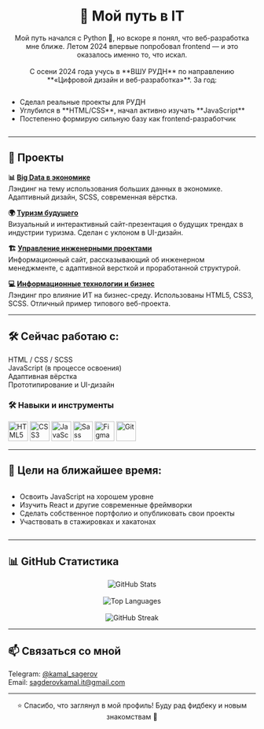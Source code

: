 <div style="max-width: 700px; margin: 0 auto;">

<h1 align="center">🚀 Мой путь в IT</h1>

<p align="center">
Мой путь начался с Python 🐍, но вскоре я понял, что веб-разработка мне ближе. Летом 2024 впервые попробовал frontend — и это оказалось именно то, что искал.<br><br>
С осени 2024 года учусь в **ВШУ РУДН** по направлению **«Цифровой дизайн и веб-разработка»**. За год:
</p>

<ul align="center" style="display:inline-block; text-align:left;">
  <li>Сделал реальные проекты для РУДН</li>
  <li>Углубился в **HTML/CSS**, начал активно изучать **JavaScript**</li>
  <li>Постепенно формирую сильную базу как frontend-разработчик</li>
</ul>

---

## 💼 Проекты

**📊 [Big Data в экономике](https://sagderovkamalit.github.io/big-data-economics)**  
Лэндинг на тему использования больших данных в экономике. Адаптивный дизайн, SCSS, современная вёрстка.

**🌍 [Туризм будущего](https://sagderovkamalit.github.io/future-tourism)**  
Визуальный и интерактивный сайт-презентация о будущих трендах в индустрии туризма. Сделан с уклоном в UI-дизайн.

**🏗️ [Управление инженерными проектами](https://sagderovkamalit.github.io/engineering-management)**  
Информационный сайт, рассказывающий об инженерном менеджменте, с адаптивной версткой и проработанной структурой.

**💻 [Информационные технологии и бизнес](https://sagderovkamalit.github.io/it)**  
Лэндинг про влияние ИТ на бизнес-среду. Использованы HTML5, CSS3, SCSS. Отличный пример типового веб-проекта.

---

## 🛠️ Сейчас работаю с:

HTML / CSS / SCSS  
JavaScript (в процессе освоения)  
Адаптивная вёрстка  
Прототипирование и UI-дизайн

### 🛠️ Навыки и инструменты

<img src="https://cdn.jsdelivr.net/gh/devicons/devicon/icons/html5/html5-original.svg" width="40" height="40" alt="HTML5" />  
<img src="https://cdn.jsdelivr.net/gh/devicons/devicon/icons/css3/css3-original.svg" width="40" height="40" alt="CSS3" />  
<img src="https://cdn.jsdelivr.net/gh/devicons/devicon/icons/javascript/javascript-original.svg" width="40" height="40" alt="JavaScript" />  
<img src="https://cdn.jsdelivr.net/gh/devicons/devicon/icons/sass/sass-original.svg" width="40" height="40" alt="Sass" />  
<img src="https://cdn.jsdelivr.net/gh/devicons/devicon/icons/figma/figma-original.svg" width="40" height="40" alt="Figma" />  
<img src="https://cdn.jsdelivr.net/gh/devicons/devicon/icons/git/git-original.svg" width="40" height="40" alt="Git" />

---

## 🎯 Цели на ближайшее время:

<ul align="center" style="display:inline-block; text-align:left;">
  <li>Освоить JavaScript на хорошем уровне</li>
  <li>Изучить React и другие современные фреймворки</li>
  <li>Сделать собственное портфолио и опубликовать свои проекты</li>
  <li>Участвовать в стажировках и хакатонах</li>
</ul>

---

## 📊 GitHub Статистика

<p align="center">
  <img src="https://github-readme-stats.vercel.app/api?username=SagderovKamalIT&show_icons=true&theme=radical" alt="GitHub Stats" /><br><br>
  <img src="https://github-readme-stats.vercel.app/api/top-langs/?username=SagderovKamalIT&layout=compact&theme=radical" alt="Top Languages" /><br><br>
  <img src="https://streak-stats.demolab.com?user=SagderovKamalIT&theme=radical" alt="GitHub Streak" />
</p>

---

## 📫 Связаться со мной

Telegram: [@kamal_sagerov](https://t.me/kamal_sagderov)  
Email: [sagderovkamal.it@gmail.com](mailto:sagderovkamal.it@gmail.com)

---

<p align="center">⭐️ Спасибо, что заглянул в мой профиль! Буду рад фидбеку и новым знакомствам 🤝</p>

</div>
